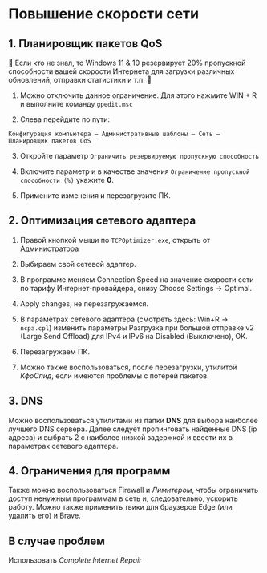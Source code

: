 # Повышение скорости сети

## 1. Планировщик пакетов QoS

🤔 Если кто не знал, то Windows 11 &amp; 10 резервирует 20% пропускной способности вашей скорости Интернета для загрузки различных обновлений, отправки статистики и т.п. 🤬

1. Можно отключить данное ограничение. Для этого нажмите WIN + R и выполните команду `gpedit.msc`

2. Слева перейдите по пути:

`Конфигурация компьютера — Административные шаблоны — Сеть — Планировщик пакетов QoS`

3. Откройте параметр `Ограничить резервируемую пропускную способность`

4. Включите параметр и в качестве значения `Ограничение пропускной способности (%)` укажите **0**. 

5. Примените изменения и перезагрузите ПК.

## 2. Оптимизация сетевого адаптера

1. Правой кнопкой мыши по `TCPOptimizer.exe`, открыть от Администратора

2. Выбираем свой сетевой адаптер.

3. В программе меняем Connection Speed на значение скорости сети по тарифу Интернет-провайдера, снизу Choose Settings → Optimal.

4. Apply changes, не перезагружаемся.

5. В параметрах сетевого адаптера (смотреть здесь: Win+R  → `ncpa.cpl`) изменить параметры Разгрузка при большой отправке v2 (Large Send Offload) для IPv4 и IPv6 на Disabled (Выключено), ОК.

6. Перезагружаем ПК.

7. Можно также воспользоваться, после перезагрузки, утилитой *КфоСпид*, если имеются проблемы с потерей пакетов.

## 3. DNS

Можно воспользоваться утилитами из папки **DNS** для выбора наиболее лучшего DNS сервера. Далее следует пропинговать найденные DNS (ip адреса) и выбрать 2 с наиболее низкой задержкой и ввести их в параметрах сетевого адаптера.

## 4. Ограничения для программ

Также можно воспользоваться Firewall и *Лимитером*, чтобы ограничить доступ ненужным программам в сеть и, следовательно, ускорить работу. Можно также применить твики для браузеров Edge (или удалить его) и Brave.

## В случае проблем

Использовать *Complete Internet Repair*